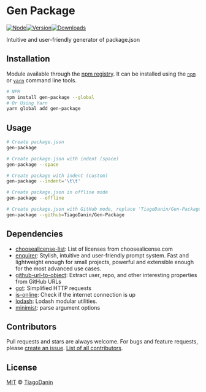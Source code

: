 # Gen Package

[![Node](https://img.shields.io/node/v/gen-package.svg?style=flat-square)](https://npmjs.org/package/gen-package)[![Version](https://img.shields.io/npm/v/gen-package.svg?style=flat-square)](https://npmjs.org/package/gen-package)[![Downloads](https://img.shields.io/npm/dt/gen-package.svg?style=flat-square)](https://npmjs.org/package/gen-package)

Intuitive and user-friendly generator of package.json

## Installation

Module available through the [npm registry](https://www.npmjs.com/). It can be installed using the  [`npm`](https://docs.npmjs.com/getting-started/installing-npm-packages-locally) or [`yarn`](https://yarnpkg.com/en/) command line tools.

```sh
# NPM
npm install gen-package --global
# Or Using Yarn
yarn global add gen-package
```

## Usage

```sh
# Create package.json
gen-package

# Create package.json with indent (space)
gen-package --space

# Create package with indent (custom)
gen-package --indent='\t\t'

# Create package.json in offline mode
gen-package --offline

# Create package.json with GitHub mode, replace 'TiagoDanin/Gen-Package' your repository
gen-package --github=TiagoDanin/Gen-Package
```

## Dependencies

- [choosealicense-list](https://ghub.io/choosealicense-list): List of licenses from choosealicense.com
- [enquirer](https://ghub.io/enquirer): Stylish, intuitive and user-friendly prompt system. Fast and lightweight enough for small projects, powerful and extensible enough for the most advanced use cases.
- [github-url-to-object](https://ghub.io/github-url-to-object): Extract user, repo, and other interesting properties from GitHub URLs
- [got](https://ghub.io/got): Simplified HTTP requests
- [is-online](https://ghub.io/is-online): Check if the internet connection is up
- [lodash](https://ghub.io/lodash): Lodash modular utilities.
- [minimist](https://ghub.io/minimist): parse argument options

## Contributors

Pull requests and stars are always welcome. For bugs and feature requests, please [create an issue](https://github.com/TiagoDanin/Gen-Package/issues). [List of all contributors](https://github.com/TiagoDanin/Gen-Package/graphs/contributors).

## License

[MIT](LICENSE) © [TiagoDanin](https://TiagoDanin.github.io)
